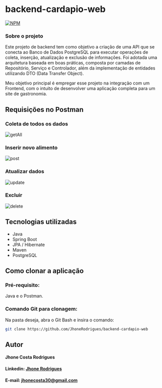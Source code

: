 # backend-cardapio-web
[![NPM](https://img.shields.io/npm/l/react)](https://github.com/JhoneRodrigues/chess-system-java/blob/main/LICENSE) 
### Sobre o projeto

Este projeto de backend tem como objetivo a criação de uma API que se conecta ao Banco de Dados PostgreSQL para executar operações de coleta, inserção, atualização e exclusão de informações. Foi adotada uma arquitetura baseada em boas práticas, composta por camadas de Repositório, Serviço e Controlador, além da implementação de entidades utilizando DTO (Data Transfer Object).

Meu objetivo principal é empregar esse projeto na integração com um Frontend, com o intuito de desenvolver uma aplicação completa para um site de gastronomia.

## Requisições no Postman
### Coleta de todos os dados
![getAll](https://github.com/JhoneRodrigues/backend-cardapio-web/assets/110574688/cc8d6241-8842-4b1c-b9f2-d3fbe6f4c560)

### Inserir novo alimento
![post](https://github.com/JhoneRodrigues/backend-cardapio-web/assets/110574688/85ce6a5a-d9dd-4c13-8d29-1aa63fac79d0)

### Atualizar dados
![update](https://github.com/JhoneRodrigues/backend-cardapio-web/assets/110574688/6661dc9f-b99a-43f2-a028-36bc22cf7d1f)

### Excluir
![delete](https://github.com/JhoneRodrigues/backend-cardapio-web/assets/110574688/a7348ed3-5af3-4ba7-a1ed-9f102b30ee36)

## Tecnologias utilizadas
<ul>
  <li>Java</li>
  <li>Spring Boot</li>
  <li>JPA / Hibernate</li>
  <li>Maven</li>
  <li>PostgreSQL</li>
</ul>

## Como clonar a aplicação
### Pré-requisito:
Java e o Postman.

### Comando Git para clonagem:

Na pasta deseja, abra o Git Bash e insira o comando:

```bash
git clone https://github.com/JhoneRodrigues/backend-cardapio-web
```

## Autor
<h4>Jhone Costa Rodrigues</h4>
<div> 
  <h4>Linkedin: <a href="https://www.linkedin.com/in/jhone-rodrigues-79a080234/" target="_blank">Jhone Rodrigues</a></h4>
  <h4>E-mail: <a href = "mailto:jhonecosta30@gmail.com">jhonecosta30@gmail.com</a></h4>
</div>
